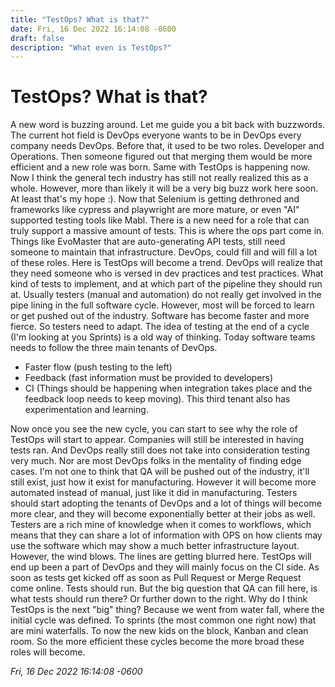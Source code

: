 ```yaml
---
title: "TestOps? What is that?"
date: Fri, 16 Dec 2022 16:14:08 -0600
draft: false
description: "What even is TestOps?"
---
```


# TestOps? What is that?

A new word is buzzing around. Let me guide you a bit back with buzzwords. The current hot field is DevOps everyone wants to be in DevOps every company needs DevOps. Before that, it used to be two roles. Developer and Operations. Then someone figured out that merging them would be more efficient and a new role was born. Same with TestOps is happening now. Now I think the general tech industry has still not really realized this as a whole. However, more than likely it will be a very big buzz work here soon. At least that's my hope :). Now that Selenium is getting dethroned and frameworks like cypress and playwright are more mature, or even "AI" supported testing tools like Mabl. There is a new need for a role that can truly support a massive amount of tests. This is where the ops part come in. Things like EvoMaster that are auto-generating API tests, still need someone to maintain that infrastructure. DevOps, could fill and will fill a lot of these roles. Here is TestOps will become a trend. DevOps will realize that they need someone who is versed in dev practices and test practices. What kind of tests to implement, and at which part of the pipeline they should run at. Usually testers (manual and automation) do not really get involved in the pipe lining in the full software cycle. However, most will be forced to learn or get pushed out of the industry. Software has become faster and more fierce. So testers need to adapt. The idea of testing at the end of a cycle (I'm looking at you Sprints) is a old way of thinking. Today software teams needs to follow the three main tenants of DevOps.

- Faster flow (push testing to the left)
- Feedback (fast information must be provided to developers)
- CI (Things should be happening when integration takes place and the feedback loop needs to keep moving). This third tenant also has experimentation and learning.

Now once you see the new cycle, you can start to see why the role of TestOps will start to appear. Companies will still be interested in having tests ran. And DevOps really still does not take into consideration testing very much. Nor are most DevOps folks in the mentality of finding edge cases. I'm not one to think that QA will be pushed out of the industry, it'll still exist, just how it exist for manufacturing. However it will become more automated instead of manual, just like it did in manufacturing. Testers should start adopting the tenants of DevOps and a lot of things will become more clear, and they will become exponentially better at their jobs as well. Testers are a rich mine of knowledge when it comes to workflows, which means that they can share a lot of information with OPS on how clients may use the software which may show a much better infrastructure layout. However, the wind blows. The lines are getting blurred here. TestOps will end up been a part of DevOps and they will mainly focus on the CI side. As soon as tests get kicked off as soon as Pull Request or Merge Request come online. Tests should run. But the big question that QA can fill here, is what tests should run there? Or further down to the right. Why do I think TestOps is the next "big" thing? Because we went from water fall, where the initial cycle was defined. To sprints (the most common one right now) that are mini waterfalls. To now the new kids on the block, Kanban and clean room. So the more efficient these cycles become the more broad these roles will become.

*Fri, 16 Dec 2022 16:14:08 -0600*
